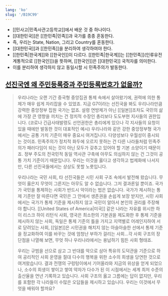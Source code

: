 ```yaml
---
lang: 'ko'
slug: '/B19C99'
---
```


- [[민사고|민족사관고등학교]]에서 배운 것 중 하나이다.
- [[대한민국]]은 [[한민족|민족]]과 국가를 종종 혼동한다.
- 즉, 우리는 State, Nation, 그리고 Country를 혼동한다.
- [[대한민국]]과 [[한민족]]을 분리하여 생각하여야 한다.
- [[한민족|한국계]]와 [[한국인]]이 다르다. [[한민족|한국계]]는 [[한민족]](인류유전계통적으로 [[한국인]])을 뜻하며, [[한국인]]은 [[대한민국]] 국적자를 의미한다.
- 이를 분리하여 생각하지 않고 동일시할 시 민족주의가 발동한다.

## [선진국엔 왜 주민등록증과 주민등록번호가 없을까?](https://youtu.be/sJH5a_FxsAQ)

> 우리나라는 오랜 기간 중국형 중앙집권 통제 속에서 살아왔기에, 권력에 의한 통제가 매우 쉽게 자리잡을 수 있었죠. 지금 G7이라는 선진국을 봐도 우리나라만큼 강력한 중앙정부 집원 국가는 없죠. 설령 연방제가 아닌 [[일본]]조차도 국민의 삶에 가장 큰 영향을 끼치는 건 정치적 수장인 총리보다 도도부현 지사들의 권한입니다. (코로나 긴급사태발령도 선언권한은 총리에게 있으나 각 지사들의 요청이 있을 때에만 발동한 것이 대표적인 예시) 우리나라와 같은 강한 중앙정부형 국가에서는 공통 가치 기준이 매우 중요시 여겨집니다. 다양성보다 우월성이 중시되는 것이죠. 민족주의가 정치적 화두에 오르지 못하는 건 다른 나라들처럼 민족주의가 패러다임이 되는 것이 아닌 모두가 갖추고 있어야 할 기본 소양이기 때문이죠. 정부 주도의 전국민적 동일 역사관 구축에 아무도 의심하지 않는 건 그것이 공통 가치 기준이기 때문입니다. 우리는 이것을 옳다고 생각하고 법제화에 나서지만, 다른 선진국들에서는 상상도 못할 노릇입니다.
>
> 우리나라는 국민 사회, 타 선진국들은 시민 사회 구조 속에서 발전해 왔습니다. 무엇이 옳은지 무엇이 그른지는 아무도 알 수 없습니다. 그저 결과론일 뿐이죠. 국가가 국민을 통제하는 사회가 반드시 악이라는 법은 없습니다. 국가가 제시하는 통제 기준만 잘 따른다면 국민은 그 안에서 생존권을 손쉽게 보장 받지만, 시민 사회에서는 국가가 통제 기준을 제시하지 않고 국민이 알아서 본인의 권리를 주장해야 합니다. [[United States of America|미국]] 같은 나라는 자유를 위시한 하이 리스크 하이 리턴식 사회, 영국은 최소한의 기본권을 제도화한 후 통제 기준을 제시하지 않는 사회, 독일은 통제 기준의 틀을 가지고 지역별로 어레인지하여 서로 닫려있는 사회, [[일본]]은 시민권을 해치지 않는 아슬아슬한 선에서 통제 기준을 정교화하여 이를 바꾸는 것에 엄청난 부하가 걸리는 사회...각 사회 구조의 장단점을 나열해 보면, 무엇 하나 우리나라에서는 용납하기 힘든 사회 형태죠.
>
> 우리는 규범을 선으로 삼고 그 반대를 악으로 삼아 특유의 도덕관을 기준으로 하여 공리적인 사회 운영을 절대 다수의 행복을 위한 소수의 희생을 당연한 것으로 여겨왔습니다. 결과 전쟁의 구렁텅이에서 기어올라와 지금의 위상을 얻게 되었으나, 소수의 희생이 쌓이고 쌓여 약자가 다수가 된 이 시점에서는 세계 최저 수준의 출산율을 연년 기록하고 있습니다. 사회 구조의 옳고 그름에는 답이 없지만, 우리를 포함한 각 나라들이 수많은 오답들을 제시하고 있습니다. 우리는 이것에서 무엇을 배워야 할까요?
